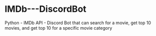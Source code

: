 # IMDb---DiscordBot
Python - IMDb API -  Discord Bot that can search for a movie, get top 10 movies, and get top 10 for a specific movie category  
